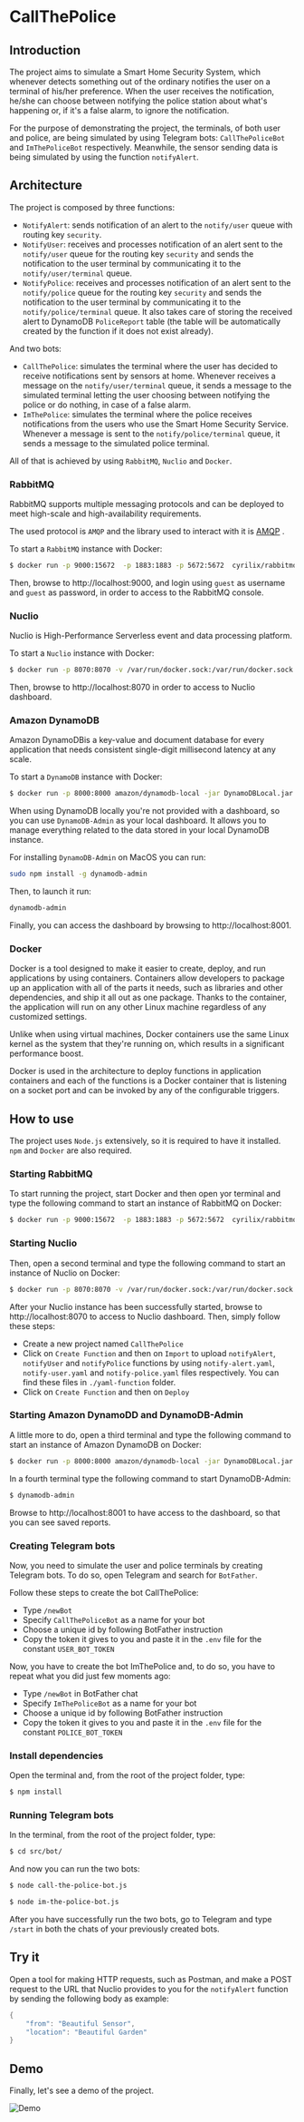 # CallThePolice

## Introduction

The project aims to simulate a Smart Home Security System, which whenever detects something out of the ordinary notifies the user on a terminal of his/her preference. When the user receives the notification, he/she can choose between notifying the police station about what's happening or, if it's a false alarm, to ignore the notification.

For the purpose of demonstrating the project, the terminals, of both user and police, are being simulated by using Telegram bots: `CallThePoliceBot` and `ImThePoliceBot` respectively. Meanwhile, the sensor sending data is being simulated by using the function `notifyAlert`.

## Architecture

The project is composed by three functions:

- `NotifyAlert`: sends notification of an alert to the `notify/user` queue with routing key `security`.
- `NotifyUser`: receives and processes notification of an alert sent to the `notify/user` queue for the routing key `security` and sends the notification to the user terminal by communicating it to the `notify/user/terminal` queue.
- `NotifyPolice`: receives and processes notification of an alert sent to the `notify/police` queue for the routing key `security` and sends the notification to the user terminal by communicating it to the `notify/police/terminal` queue. It also takes care of storing the received alert to DynamoDB `PoliceReport` table (the table will be automatically created by the function if it does not exist already).

And two bots:

- `CallThePolice`: simulates the terminal where the user has decided to receive notifications sent by sensors at home. Whenever receives a message on the `notify/user/terminal` queue, it sends a message to the simulated terminal letting the user choosing between notifying the police or do nothing, in case of a false alarm.
- `ImThePolice`: simulates the terminal where the police receives notifications from the users who use the Smart Home Security Service. Whenever a message is sent to the `notify/police/terminal` queue, it sends a message to the simulated police terminal.

All of that is achieved by using `RabbitMQ`, `Nuclio` and `Docker`.

### RabbitMQ

RabbitMQ supports multiple messaging protocols and can be deployed to meet high-scale and high-availability requirements.

The used protocol is `AMQP` and the library used to interact with it is [AMQP](https://github.com/squaremo/amqp.node) .

To start a `RabbitMQ` instance with Docker:

```sh
$ docker run -p 9000:15672  -p 1883:1883 -p 5672:5672  cyrilix/rabbitmq-mqtt 
```

Then, browse to http://localhost:9000, and login using `guest` as username and `guest` as password, in order to access to the RabbitMQ console.

### Nuclio

Nuclio is High-Performance Serverless event and data processing platform.

To start a `Nuclio` instance with Docker:

```sh
$ docker run -p 8070:8070 -v /var/run/docker.sock:/var/run/docker.sock -v /tmp:/tmp nuclio/dashboard:stable-amd64
```
Then, browse to http://localhost:8070 in order to access to Nuclio dashboard.

### Amazon DynamoDB
Amazon DynamoDBis a key-value and document database for every application that needs consistent single-digit millisecond latency at any scale.

To start a `DynamoDB` instance with Docker:

```sh
$ docker run -p 8000:8000 amazon/dynamodb-local -jar DynamoDBLocal.jar -inMemory -sharedDb
```

When using DynamoDB locally you're not provided with a dashboard, so you can use `DynamoDB-Admin` as your local dashboard. It allows you to manage everything related to the data stored in your local DynamoDB instance.

For installing `DynamoDB-Admin` on MacOS you can run:

```sh
sudo npm install -g dynamodb-admin
```

Then, to launch it run:

```sh
dynamodb-admin
```

Finally, you can access the dashboard by browsing to http://localhost:8001.

### Docker

Docker is a tool designed to make it easier to create, deploy, and run applications by using containers. Containers allow developers to package up an application with all of the parts it needs, such as libraries and other dependencies, and ship it all out as one package. Thanks to the container, the application will run on any other Linux machine regardless of any customized settings.

Unlike when using virtual machines, Docker containers use the same Linux kernel as the system that they're running on, which results in a significant performance boost.

Docker is used in the architecture to deploy functions in application containers and each of the functions is a Docker container that is listening on a socket port and can be invoked by any of the configurable triggers.

## How to use

The project uses `Node.js` extensively, so it is required to have it installed. `npm` and `Docker` are also required.

### Starting RabbitMQ

To start running the project, start Docker and then open yor terminal and type the following command to start an instance of RabbitMQ on Docker:

```sh
$ docker run -p 9000:15672  -p 1883:1883 -p 5672:5672  cyrilix/rabbitmq-mqtt 
```

### Starting Nuclio

Then, open a second terminal and type the following command to start an instance of Nuclio on Docker:

```sh
$ docker run -p 8070:8070 -v /var/run/docker.sock:/var/run/docker.sock -v /tmp:/tmp nuclio/dashboard:stable-amd64
```

After your Nuclio instance has been successfully started, browse to http://localhost:8070 to access to Nuclio dashboard.
Then, simply follow these steps:

- Create a new project named `CallThePolice`
- Click on `Create Function` and then on `Import` to upload `notifyAlert`, `notifyUser` and `notifyPolice` functions by using `notify-alert.yaml`, `notify-user.yaml` and `notify-police.yaml` files respectively. You can find these files in `./yaml-function` folder.
- Click on `Create Function` and then on `Deploy`

### Starting Amazon DynamoDD and DynamoDB-Admin

A little more to do, open a third terminal and type the following command to start an instance of Amazon DynamoDB on Docker:

```sh
$ docker run -p 8000:8000 amazon/dynamodb-local -jar DynamoDBLocal.jar -inMemory -sharedDb
```

In a fourth terminal type the following command to start DynamoDB-Admin:

```sh
$ dynamodb-admin
```

Browse to http://localhost:8001 to have access to the dashboard, so that you can see saved reports.

### Creating Telegram bots

Now, you need to simulate the user and police terminals by creating Telegram bots. To do so, open Telegram and search for `BotFather`.

Follow these steps to create the bot CallThePolice:

- Type `/newBot`
- Specify `CallThePoliceBot` as a name for your bot
- Choose a unique id by following BotFather instruction
- Copy the token it gives to you and paste it in the `.env` file for the constant `USER_BOT_TOKEN`

Now, you have to create the bot ImThePolice and, to do so, you have to repeat what you did just few moments ago:

- Type `/newBot` in BotFather chat
- Specify `ImThePoliceBot` as a name for your bot
- Choose a unique id by following BotFather instruction
- Copy the token it gives to you and paste it in the `.env` file for the constant `POLICE_BOT_TOKEN`

### Install dependencies

Open the terminal and, from the root of the project folder, type:

```sh
$ npm install
```

### Running Telegram bots

In the terminal, from the root of the project folder, type: 

```sh
$ cd src/bot/
```

And now you can run the two bots:

```sh
$ node call-the-police-bot.js
```

```sh
$ node im-the-police-bot.js
```

After you have successfully run the two bots, go to Telegram and type `/start` in both the chats of your previously created bots.  

## Try it

Open a tool for making HTTP requests, such as Postman, and make a POST request to the URL that Nuclio provides to you for the `notifyAlert` function by sending the following body as example:

```c
{
    "from": "Beautiful Sensor",
    "location": "Beautiful Garden"
}
```

## Demo

Finally, let's see a demo of the project.

![Demo](https://github.com/TizianoCitro/CallThePolice/blob/master/demo/Demo.gif)
